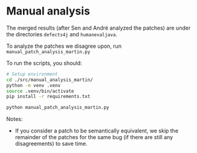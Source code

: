 # Manual analysis

The merged results (after Sen and André analyzed the patches) are under the directories `defects4j` and `humanevaljava`.

To analyze the patches we disagree upon, run `manual_patch_analysis_martin.py`

To run the scripts, you should:

```bash
# Setup environment
cd ./src/manual_analysis_martin/
python -m venv .venv
source .venv/bin/activate
pip install -r requirements.txt

python manual_patch_analysis_martin.py
```

Notes:
- If you consider a patch to be semantically equivalent, we skip the remainder of the patches for the same bug (if there are still any disagreements) to save time.
